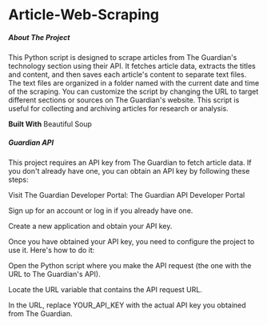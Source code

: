 <h1>Article-Web-Scraping</h1>

<h5>About The Project</h5>

This Python script is designed to scrape articles from The Guardian's technology section using their API. It fetches article data, extracts the titles and content, and then saves each article's content to separate text files. The text files are organized in a folder named with the current date and time of the scraping. You can customize the script by changing the URL to target different sections or sources on The Guardian's website. This script is useful for collecting and archiving articles for research or analysis.

<b>Built With</b>
Beautiful Soup

<h5>Guardian API </h5>

This project requires an API key from The Guardian to fetch article data. If you don't already have one, you can obtain an API key by following these steps:

Visit The Guardian Developer Portal: The Guardian API Developer Portal

Sign up for an account or log in if you already have one.

Create a new application and obtain your API key.

Once you have obtained your API key, you need to configure the project to use it. Here's how to do it:

Open the Python script where you make the API request (the one with the URL to The Guardian's API).

Locate the URL variable that contains the API request URL.

In the URL, replace YOUR_API_KEY with the actual API key you obtained from The Guardian.

